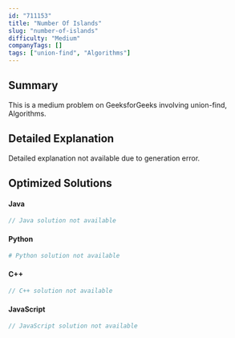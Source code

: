 ```yaml
---
id: "711153"
title: "Number Of Islands"
slug: "number-of-islands"
difficulty: "Medium"
companyTags: []
tags: ["union-find", "Algorithms"]
---
```


## Summary

This is a medium problem on GeeksforGeeks involving union-find, Algorithms.

## Detailed Explanation

Detailed explanation not available due to generation error.

## Optimized Solutions

#### Java
```java
// Java solution not available
```

#### Python
```python
# Python solution not available
```

#### C++
```cpp
// C++ solution not available
```

#### JavaScript
```javascript
// JavaScript solution not available
```